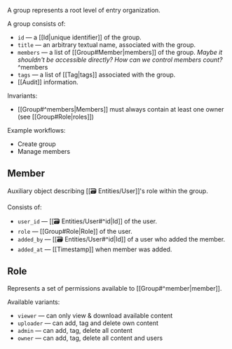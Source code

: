 A group represents a root level of entry organization. 

A group consists of:
- `id` — a [[Id|unique identifier]] of the group.
- `title` — an arbitrary textual name, associated with the group.
- `members` — a list of [[Group#Member|members]] of the group. *Maybe it shouldn't be accessible directly? How can we control members count?* ^members
- `tags` — a list of [[Tag|tags]] associated with the group.
- [[Audit]] information.

Invariants:
- [[Group#^members|Members]] must always contain at least one owner (see [[Group#Role|roles]])

Example workflows:
- Create group
- Manage members
## Member
Auxiliary object describing [[🗃 Entities/User]]'s role within the group.

Consists of:
- `user_id` — [[🗃 Entities/User#^id|Id]] of the user.
- `role` — [[Group#Role|Role]] of the user.
- `added_by` — [[🗃 Entities/User#^id|Id]] of a user who added the member.
- `added_at` — [[Timestamp]] when member was added.

## Role
Represents a set of permissions available to [[Group#^member|member]].

Available variants:
- `viewer` — can only view & download available content
- `uploader` — can add, tag and delete own content
- `admin` — can add, tag, delete all content
- `owner` — can add, tag, delete all content and users